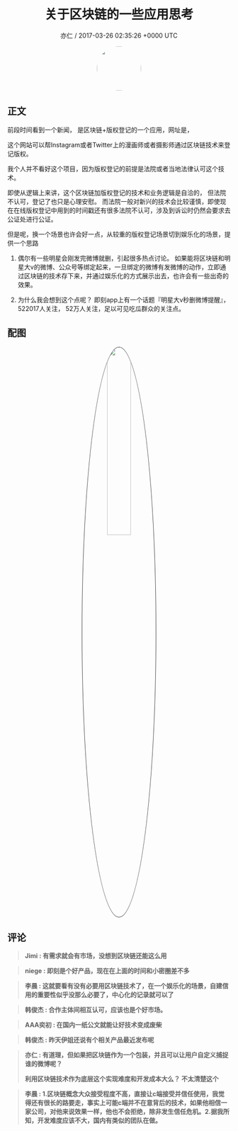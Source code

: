 <h1 align="center">关于区块链的一些应用思考</h1>
<p align="center">
    <a>亦仁 / 2017-03-26 02:35:26 &#43;0000 UTC</a>
</p>

<div align="center">
    <img src="https://images.zsxq.com/Fn3NQqCN8nuGF86yZPXSbEsl0mb3?e=1590940799&amp;token=kIxbL07-8jAj8w1n4s9zv64FuZZNEATmlU_Vm6zD:pfbNc8W3hS0oYG_hyXXh_rHMHuc=" width="100" height="100" style="border:1px solid;border-radius:50%; color:#ffffff"/>
</div>

## 正文

<div>
前段时间看到一个新闻， 是区块链&#43;版权登记的一个应用，网址是，

这个网站可以帮Instagram或者Twitter上的漫画师或者摄影师通过区块链技术来登记版权。 

我个人并不看好这个项目，因为版权登记的前提是法院或者当地法律认可这个技术。 

即使从逻辑上来讲，这个区块链加版权登记的技术和业务逻辑是自洽的， 但法院不认可，登记了也只是心理安慰。 而法院一般对新兴的技术会比较谨慎，即使现在在线版权登记中用到的时间戳还有很多法院不认可，涉及到诉讼时仍然会要求去公证处进行公证。 


但是呢，换一个场景也许会好一点，从较重的版权登记场景切到娱乐化的场景，提供一个思路

1. 偶尔有一些明星会刚发完微博就删，引起很多热点讨论。
如果能将区块链和明星大v的微博、公众号等绑定起来，一旦绑定的微博有发微博的动作，立即通过区块链的技术存下来，并通过娱乐化的方式展示出去，也许会有一些出奇的效果。 

2. 为什么我会想到这个点呢？ 
即刻app上有一个话题『明星大v秒删微博提醒』，522017人关注， 52万人关注，足以可见吃瓜群众的关注点。
</div>

## 配图
<div class="image" align="center">

<img src="https://images.zsxq.com/Fqb-eAmk6FIA_UTxjzD9Mc0xCktu?imageMogr2/auto-orient/thumbnail/800x/format/jpg/blur/1x0/quality/75&amp;e=1590940799&amp;token=kIxbL07-8jAj8w1n4s9zv64FuZZNEATmlU_Vm6zD:ZHM9cNoNlcME6sWoJrMjLy3eFA0=" width="33%" height="33%" style="border:1px solid;border-radius:50%; color:#3c3f41"/>

</div>

## 评论

<div align="left">
<div>

<blockquote >
<span> <strong>Jimi : 有需求就会有市场，没想到区块链还能这么用 </strong></span>
</blockquote>

<blockquote >
<span> <strong>niege : 即刻是个好产品，现在在上面的时间和小密圈差不多 </strong></span>
</blockquote>

<blockquote >
<span> <strong>李晨 : 这就要看有没有必要用区块链技术了，在一个娱乐化的场景，自建信用的重要性似乎没那么必要了，中心化的记录就可以了 </strong></span>
</blockquote>

<blockquote >
<span> <strong>韩俊杰 : 合作主体间相互认可，应该也是个好市场。 </strong></span>
</blockquote>

<blockquote >
<span> <strong>AAA奕初 : 在国内一纸公文就能让好技术变成废柴 </strong></span>
</blockquote>

<blockquote >
<span> <strong>韩俊杰 : 昨天伊姐还说有个相关产品最近发布呢 </strong></span>
</blockquote>

<blockquote >
<span> <strong>亦仁 : 有道理，但如果把区块链作为一个包装，并且可以让用户自定义捕捉谁的微博呢？ 

利用区块链技术作为底层这个实现难度和开发成本大么？  不太清楚这个 </strong></span>
</blockquote>

<blockquote >
<span> <strong>李晨 : 1.区块链概念大众接受程度不高，直接让c端接受并信任使用，我觉得还有很长的路要走，事实上可能c端并不在意背后的技术，如果他相信一家公司，对他来说效果一样，他也不会拒绝，除非发生信任危机。2.据我所知，开发难度应该不大，国内有类似的团队在做。 </strong></span>
</blockquote>

</div>
</div>